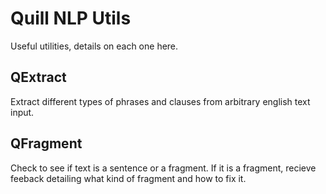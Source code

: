 # Quill NLP Utils

Useful utilities, details on each one here.

## QExtract

Extract different types of phrases and clauses from arbitrary english text
input.

## QFragment

Check to see if text is a sentence or a fragment. If it is a fragment, recieve
feeback detailing what kind of fragment and how to fix it.
